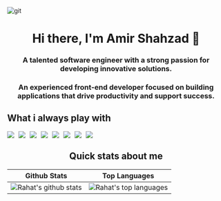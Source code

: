 ![git](https://github.com/user-attachments/assets/a809afd0-8e30-4f4e-aeed-5250686f96d6)

<h1 align="center">Hi there, I'm Amir Shahzad 👋</h1>
<h3 align="center">A talented software engineer with a strong passion for developing innovative solutions. </h3>
<h3 align="center"> An experienced front-end developer focused on building applications that drive productivity and support success.</h3>

<h2>What i always play with</h2>
<div class='' style="display: flex; gap: 10px;">
<img src="https://img.shields.io/badge/typescript-%23007ACC.svg?style=for-the-badge&logo=typescript&logoColor=white" />
<img src="https://img.shields.io/badge/javascript-%23323330.svg?style=for-the-badge&logo=javascript&logoColor=%23F7DF1E" />
<img src="https://img.shields.io/badge/react-%2320232a.svg?style=for-the-badge&logo=react&logoColor=%2361DAFB" />
<img src="https://img.shields.io/badge/html5-%23E34F26.svg?style=for-the-badge&logo=html5&logoColor=white" />
<img src="https://img.shields.io/badge/css3-%04E24E26.svg?style=for-the-badge&logo=css3&logoColor=white" />
<img src="https://img.shields.io/badge/tailwindcss-%2338B2AC.svg?style=for-the-badge&logo=tailwind-css&logoColor=white" />
<img src="https://img.shields.io/badge/SASS-hotpink.svg?style=for-the-badge&logo=SASS&logoColor=white" />
<img src="https://img.shields.io/badge/w3-validation.svg?style=for-the-badge&logo=w3-validation&logoColor=purple" />
</div>
<!-- <img src="https://cdn.jsdelivr.net/gh/devicons/devicon/icons/sass/sass-original.svg" class="w-4 h-4 mr-1" alt="SASS" /> -->
<!-- <img align="left" src="https://img.shields.io/badge/node.js-6DA55F?style=for-the-badge&logo=node.js&logoColor=white" /> -->
<!-- <img align="left" src="https://img.shields.io/badge/python-3670A0?style=for-the-badge&logo=python&logoColor=ffdd54" /> -->
<!-- <img align="left" src="https://img.shields.io/badge/react_native-%2320232a.svg?style=for-the-badge&logo=react&logoColor=%2361DAFB" /> -->
<!-- <img align="left" src="https://img.shields.io/badge/Next-black?style=for-the-badge&logo=next.js&logoColor=white" /> -->
<!-- <img align="left" src="https://img.shields.io/badge/deno%20js-000000?style=for-the-badge&logo=deno&logoColor=white" /> -->
<!-- <img align="left" src="https://img.shields.io/badge/MongoDB-%234ea94b.svg?style=for-the-badge&logo=mongodb&logoColor=white" /> -->
<!-- <img align="left" src="https://img.shields.io/badge/express.js-%23404d59.svg?style=for-the-badge&logo=express&logoColor=%2361DAFB" /> -->
<!-- <img align="left" src="https://img.shields.io/badge/expo-1C1E24?style=for-the-badge&logo=expo&logoColor=#D04A37" /> -->
<!-- <img align="left" src="https://img.shields.io/badge/Socket.io-black?style=for-the-badge&logo=socket.io&badgeColor=010101" /> -->
<!-- <img src="https://img.shields.io/badge/redis-%23DD0031.svg?style=for-the-badge&logo=redis&logoColor=white" /> -->
<!-- <img align="left" src="https://img.shields.io/badge/postgres-%23316192.svg?style=for-the-badge&logo=postgresql&logoColor=white" /> -->
<!-- <img align="left" src="https://img.shields.io/badge/AWS-%23FF9900.svg?style=for-the-badge&logo=amazon-aws&logoColor=white" /> -->
<!-- <img align="left" src="https://img.shields.io/badge/GoogleCloud-%234285F4.svg?style=for-the-badge&logo=google-cloud&logoColor=white" /> -->
<!-- <img src="https://img.shields.io/badge/Stripe-626CD9?style=for-the-badge&logo=Stripe&logoColor=white" /> -->

<!-- <h2>What i sometimes play with</h2>
<img align="left" src="https://img.shields.io/badge/swift-F54A2A?style=for-the-badge&logo=swift&logoColor=white" />
<img align="left" src="https://img.shields.io/badge/go-%2300ADD8.svg?style=for-the-badge&logo=go&logoColor=white" />
<img align="left" src="https://img.shields.io/badge/nginx-%23009639.svg?style=for-the-badge&logo=nginx&logoColor=white" /> -->
<!-- <img align="left" src="https://img.shields.io/badge/terraform-%235835CC.svg?style=for-the-badge&logo=terraform&logoColor=white" />
<img src="https://img.shields.io/badge/-GraphQL-E10098?style=for-the-badge&logo=graphql&logoColor=white" />
<img align="left" src="https://img.shields.io/badge/kubernetes-%23326ce5.svg?style=for-the-badge&logo=kubernetes&logoColor=white" />
<img align="left" src="https://img.shields.io/badge/vuejs-%2335495e.svg?style=for-the-badge&logo=vuedotjs&logoColor=%234FC08D" />
<img align="left" src="https://img.shields.io/badge/docker-%230db7ed.svg?style=for-the-badge&logo=docker&logoColor=white" /> -->
<!-- <img align="left" src="https://img.shields.io/badge/django-%23092E20.svg?style=for-the-badge&logo=django&logoColor=white" />
<img src="https://img.shields.io/badge/Electron-191970?style=for-the-badge&logo=Electron&logoColor=white" />
<img align="left" src="https://img.shields.io/badge/tailwindcss-%2338B2AC.svg?style=for-the-badge&logo=tailwind-css&logoColor=white" />
<img align="left" src="https://img.shields.io/badge/firebase-%23039BE5.svg?style=for-the-badge&logo=firebase" />
<img src="https://img.shields.io/badge/heroku-%23430098.svg?style=for-the-badge&logo=heroku&logoColor=white" /> -->

<h2 align="center">Quick stats about me</h2>

| Github Stats                                                                                                                                                                                     | Top Languages                                                                                                                                                                                                               |
| ------------------------------------------------------------------------------------------------------------------------------------------------------------------------------------------------ | --------------------------------------------------------------------------------------------------------------------------------------------------------------------------------------------------------------------------- |
| ![Rahat's github stats](https://github-readme-stats.vercel.app/api?username=Amir00786&show_icons=true&title_color=f6c32c&icon_color=f6c32c&text_color=9f9f9f&bg_color=151515&count_private=true) | ![Rahat's top languages](https://github-readme-stats.vercel.app/api/top-langs/?username=Amir00786&show_icons=true&title_color=f6c32c&icon_color=f6c32c&text_color=9f9f9f&bg_color=151515&count_private=true&layout=compact) |
